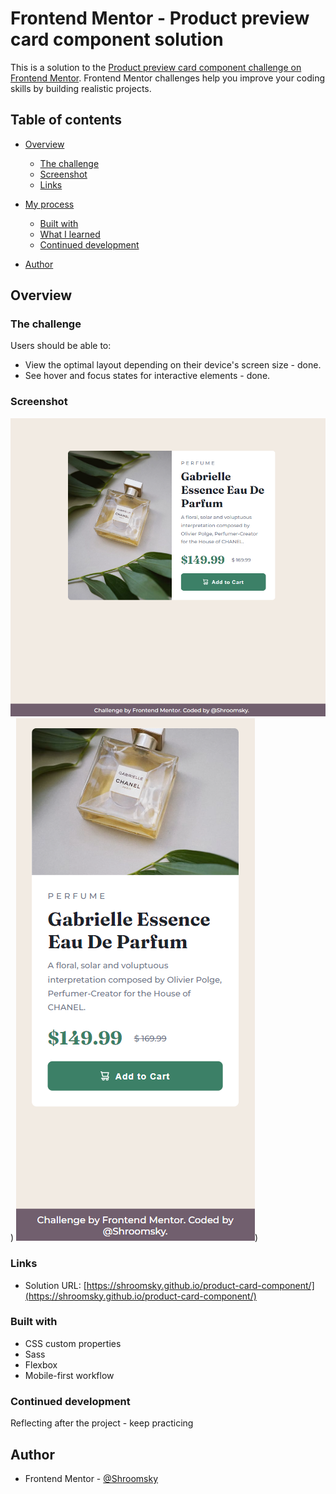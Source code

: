# Frontend Mentor - Product preview card component solution

This is a solution to the [Product preview card component challenge on Frontend Mentor](https://www.frontendmentor.io/challenges/product-preview-card-component-GO7UmttRfa). Frontend Mentor challenges help you improve your coding skills by building realistic projects. 

## Table of contents

- [Overview](#overview)
  - [The challenge](#the-challenge)
  - [Screenshot](#screenshot)
  - [Links](#links)
- [My process](#my-process)
  - [Built with](#built-with)
  - [What I learned](#what-i-learned)
  - [Continued development](#continued-development)

- [Author](#author)




## Overview

### The challenge

Users should be able to:

- View the optimal layout depending on their device's screen size - done.
- See hover and focus states for interactive elements - done.

### Screenshot

![./screenshots/Screenshot_1.png](./screenshots/Screenshot_1.png))
![./screenshots/Screenshot_2.png](./screenshots/Screenshot_2.png))


### Links

- Solution URL: [https://shroomsky.github.io/product-card-component/](https://shroomsky.github.io/product-card-component/)





### Built with

- CSS custom properties
- Sass
- Flexbox
- Mobile-first workflow




### Continued development

Reflecting after the project - keep practicing


## Author

- Frontend Mentor - [@Shroomsky](https://www.frontendmentor.io/profile/Shroomsky)